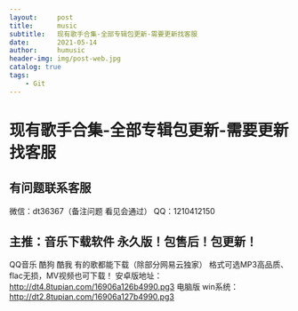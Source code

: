```yaml
---
layout:     post
title:      music
subtitle:   现有歌手合集-全部专辑包更新-需要更新找客服
date:       2021-05-14
author:     humusic
header-img: img/post-web.jpg
catalog: true
tags:
    - Git
---
```


# 现有歌手合集-全部专辑包更新-需要更新找客服

## 有问题联系客服

微信：dt36367（备注问题 看见会通过）
QQ：1210412150

## 主推：音乐下载软件 永久版！包售后！包更新！

QQ音乐 酷狗 酷我 有的歌都能下载（除部分网易云独家）
格式可选MP3高品质、flac无损，MV视频也可下载！
安卓版地址：http://dt4.8tupian.com/16906a126b4990.pg3
电脑版 win系统： http://dt2.8tupian.com/16906a127b4990.pg3

